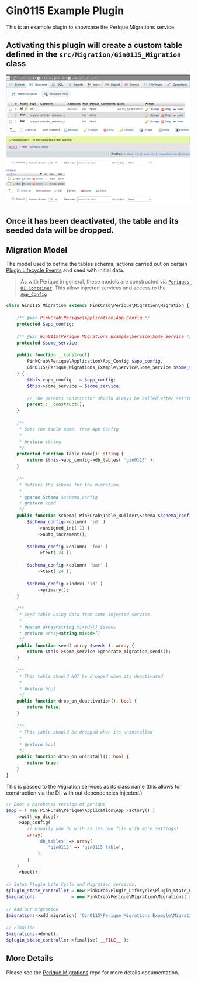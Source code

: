 # Gin0115 Example Plugin

This is an example plugin to showcase the Perique Migrations service.

## Activating this plugin will create a custom table defined in the `src/Migration/Gin0115_Migration` class

![Table Structure](docs/created_table.png)
![Seeded Table Rows](docs/seeded_value.png)

## Once it has been deactivated, the table and its seeded data will be dropped.

## Migration Model

The model used to define the tables schema, actions carried out on certain [Plugin Lifecycle Events](https://github.com/Pink-Crab/Perique_Plugin_Life_Cycle) and seed with initial data.

> As with Perique in general, these models are constructed via [`Periques DI Container`](https://perique.info/core/DI/). This allow injected services and access to the [`App_Config`](https://perique.info/core/App/app_config)

```php
class Gin0115_Migration extends PinkCrab\Perique\Migration\Migration {

    /** @var PinkCrab\Perique\Application\App_Config */
    protected $app_config;

    /** @var Gin0115\Perique_Migrations_Example\Service\Some_Service */
    protected $some_service;

    public function __construct( 
        PinkCrab\Perique\Application\App_Config $app_config, 
        Gin0115\Perique_Migrations_Example\Service\Some_Service $some_service 
    ) {
		$this->app_config   = $app_config;
		$this->some_service = $some_service;

		// The parents constructor should always be called after setting any dependencies.
		parent::__construct();
	}

	/**
	 * Sets the table name, from App Config
	 *
	 * @return string
	 */
	protected function table_name(): string {
		return $this->app_config->db_tables( 'gin0115' );
	}

	/**
	 * Defines the schema for the migration.
	 *
	 * @param Schema $schema_config
	 * @return void
	 */
	public function schema( PinkCrab\Table_Builder\Schema $schema_config ): void {
		$schema_config->column( 'id' )
			->unsigned_int( 11 )
			->auto_increment();

		$schema_config->column( 'foo' )
			->text( 24 );

		$schema_config->column( 'bar' )
			->text( 24 );

		$schema_config->index( 'id' )
			->primary();
	}

	/**
	 * Seed table using data from some injected service.
	 *
	 * @param array<string,mixed>[] $seeds
	 * @return array<string,mixed>[]
	 */
	public function seed( array $seeds ): array {
		return $this->some_service->generate_migration_seeds();
	}

	/**
	 * This table should NOT be dropped when its deactivated
	 *
	 * @return bool
	 */
	public function drop_on_deactivation(): bool {
		return false;
	}

	/**
	 * This table should be dropped when its uninstalled
	 *
	 * @return bool
	 */
	public function drop_on_uninstall(): bool {
		return true;
	}
}
```

This is passed to the Migration services as its class name (this allows for construction via the DI, with out dependencies injected.)

```php
// Boot a barebones version of perique
$app = ( new PinkCrab\Perique\Application\App_Factory() )
	->with_wp_dice()
	->app_config(
		// Usually you do with as its own file with more settings!
		array(
			'db_tables' => array(
				'gin0115' => 'gin0115_table',
			),
		)
	)
	->boot();

// Setup Plugin Life Cycle and Migration services.
$plugin_state_controller = new PinkCrab\Plugin_Lifecycle\Plugin_State_Controller( $app );
$migrations              = new PinkCrab\Perique\Migration\Migrations( $plugin_state_controller, 'perique_migrations_example_a' );

// Add our migration
$migrations->add_migration( 'Gin0115\Perique_Migrations_Example\Migration\Gin0115_Migration' );

// Finalise.
$migrations->done();
$plugin_state_controller->finalise( __FILE__ );
```

## More Details
Please see the [Perique Migrations]() repo for more details documentation.